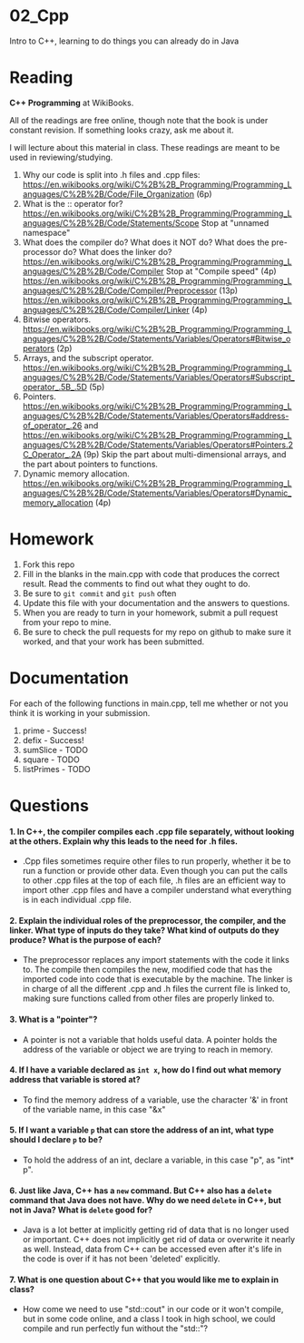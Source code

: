 02_Cpp
======

Intro to C++, learning to do things you can already do in Java

Reading
=======

**C++ Programming** at WikiBooks.

All of the readings are free online, though note that the book is under constant revision. If something looks crazy, ask me about it.

I will lecture about this material in class. These readings are meant to be used in reviewing/studying.

1. Why our code is split into .h files and .cpp files: https://en.wikibooks.org/wiki/C%2B%2B_Programming/Programming_Languages/C%2B%2B/Code/File_Organization (6p)
2. What is the :: operator for? https://en.wikibooks.org/wiki/C%2B%2B_Programming/Programming_Languages/C%2B%2B/Code/Statements/Scope Stop at "unnamed namespace"
3. What does the compiler do? What does it NOT do? What does the pre-processor do? What does the linker do? https://en.wikibooks.org/wiki/C%2B%2B_Programming/Programming_Languages/C%2B%2B/Code/Compiler Stop at "Compile speed" (4p) https://en.wikibooks.org/wiki/C%2B%2B_Programming/Programming_Languages/C%2B%2B/Code/Compiler/Preprocessor (13p) https://en.wikibooks.org/wiki/C%2B%2B_Programming/Programming_Languages/C%2B%2B/Code/Compiler/Linker (4p)
4. Bitwise operators. https://en.wikibooks.org/wiki/C%2B%2B_Programming/Programming_Languages/C%2B%2B/Code/Statements/Variables/Operators#Bitwise_operators (2p)
5. Arrays, and the subscript operator. https://en.wikibooks.org/wiki/C%2B%2B_Programming/Programming_Languages/C%2B%2B/Code/Statements/Variables/Operators#Subscript_operator_.5B_.5D (5p)
6. Pointers. https://en.wikibooks.org/wiki/C%2B%2B_Programming/Programming_Languages/C%2B%2B/Code/Statements/Variables/Operators#address-of_operator_.26 and https://en.wikibooks.org/wiki/C%2B%2B_Programming/Programming_Languages/C%2B%2B/Code/Statements/Variables/Operators#Pointers.2C_Operator_.2A (9p) Skip the part about multi-dimensional arrays, and the part about pointers to functions.
7. Dynamic memory allocation. https://en.wikibooks.org/wiki/C%2B%2B_Programming/Programming_Languages/C%2B%2B/Code/Statements/Variables/Operators#Dynamic_memory_allocation (4p)

Homework
========

1. Fork this repo
3. Fill in the blanks in the main.cpp with code that produces the correct result. Read the comments to find out what they ought to do.
4. Be sure to `git commit` and `git push` often
5. Update this file with your documentation and the answers to questions.
6. When you are ready to turn in your homework, submit a pull request from your repo to mine.
7. Be sure to check the pull requests for my repo on github to make sure it worked, and that your work has been submitted.

Documentation
=========

For each of the following functions in main.cpp, tell me whether or not you think it is working in your submission.

1. prime - Success!
2. defix - Success!
3. sumSlice - TODO
4. square - TODO
5. listPrimes - TODO

Questions
=======

#### 1. In C++, the compiler compiles each .cpp file separately, without looking at the others. Explain why this leads to the need for .h files.  
 - .Cpp files sometimes require other files to run properly, whether it be to run a function or provide other data.  Even though you can put the calls to other .cpp files at the top of each file, .h files are an efficient way to import other .cpp files and have a compiler understand what everything is in each individual .cpp file.

#### 2. Explain the individual roles of the preprocessor, the compiler, and the linker. What type of inputs do they take? What kind of outputs do they produce? What is the purpose of each?
 - The preprocessor replaces any import statements with the code it links to.  The compile then compiles the new, modified code that has the imported code into code that is executable by the machine.  The linker is in charge of all the different .cpp and .h files the current file is linked to, making sure functions called from other files are properly linked to.

#### 3. What is a "pointer"?
 - A pointer is not a variable that holds useful data.  A pointer holds the address of the variable or object we are trying to reach in memory.

#### 4. If I have a variable declared as `int x`, how do I find out what memory address that variable is stored at?
 - To find the memory address of a variable, use the character '&' in front of the variable name, in this case "&x"

#### 5. If I want a variable `p` that can store the address of an int, what type should I declare `p` to be?
 - To hold the address of an int, declare a variable, in this case "p", as "int* p".

#### 6. Just like Java, C++ has a `new` command. But C++ also has a `delete` command that Java does not have. Why do we need `delete` in C++, but not in Java? What is `delete` good for?
 - Java is a lot better at implicitly getting rid of data that is no longer used or important.  C++ does not implicitly get rid of data or overwrite it nearly as well.  Instead, data from C++ can be accessed even after it's life in the code is over if it has not been 'deleted' explicitly.  

#### 7. What is one question about C++ that you would like me to explain in class?
 - How come we need to use "std::cout" in our code or it won't compile, but in some code online, and a class I took in high school, we could compile and run perfectly fun without the "std::"?